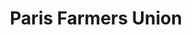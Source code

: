 ---
title: "Paris Farmers Union"
url: /south-paris/paris-farmers-union/
shop: Landwirtschaftlich
---